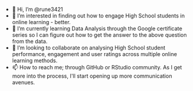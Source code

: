 - 👋 Hi, I’m @rune3421
- 👀 I’m interested in finding out how to engage High School students in online learning - better. 
- 🌱 I’m currently learning Data Analysis through the Google certificate series so I can figure out how to get the answer to the above question from the data. 
- 💞️ I’m looking to collaborate on analysing High School student performance, engagement and user ratings across multiple online learning methods. 
- 📫 How to reach me; through GitHub or RStudio community. As I get more into the process, I'll start opening up more communication avenues. 

<!---
rune3421/rune3421 is a ✨ special ✨ repository because its `README.md` (this file) appears on your GitHub profile.
You can click the Preview link to take a look at your changes.
--->
